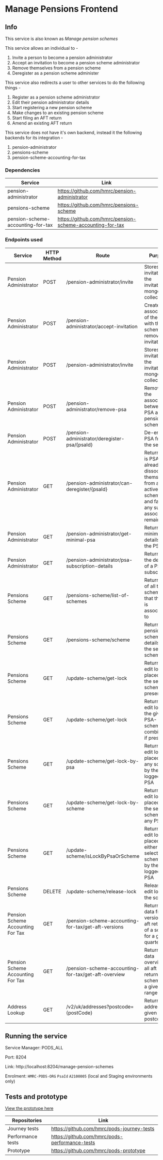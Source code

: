# Manage Pensions Frontend 

## Info
  
This service is also known as *Manage pension schemes*

This service allows an individual to -
1. Invite a person to become a pension administrator
2. Accept an invitation to become a pension scheme administrator
3. Remove themselves from a pension scheme
4. Deregister as a pension scheme administer
 
This service also redirects a user to other services to do the following things -
1. Register as a pension scheme administrator
2. Edit their pension administrator details
3. Start registering a new pension scheme
4. Make changes to an existing pension scheme
5. Start filing an AFT return
6. Amend an existing AFT return

This service does not have it's own backend, instead it the following backends for its integration -
1. pension-administrator
2. pensions-scheme
3. pension-scheme-accounting-for-tax

### Dependencies

|Service                            |Link                                                       |
|-----------------------------------|-----------------------------------------------------------|
|pension-administrator              |https://github.com/hmrc/pension-administrator              |
|pensions-scheme                    |https://github.com/hmrc/pensions-scheme                    |
|pension-scheme-accounting-for-tax  |https://github.com/hmrc/pension-scheme-accounting-for-tax  |

### Endpoints used

|Service        |HTTP Method |Route                                  |Purpose |
|---------------|--- |----------------|----------------------------------|
|Pension Administrator            |POST |/pension-administrator/invite| Stores an invitation in the invitations mongo collection |
|Pension Administrator            |POST |/pension-administrator/accept-invitation| Creates an association of the PSA with the scheme and removes invitation |
|Pension Administrator            |POST |/pension-administrator/invite| Stores an invitation in the invitations mongo collection |
|Pension Administrator            |POST |/pension-administrator/remove-psa| Removes the association between PSA and pension scheme |
|Pension Administrator            |POST |/pension-administrator/deregister-psa/{psaId}| De-enrols a PSA from the service |
|Pension Administrator            |GET |/pension-administrator/can-deregister/{psaId}| Returns true is PSA has already dissociated themselves from all active schemes and false if any such associations remain |
|Pension Administrator            |GET |/pension-administrator/get-minimal-psa| Returns minimal details of the PSA |
|Pension Administrator            |GET |/pension-administrator/psa-subscription-details| Returns all the details of a PSA subscription |
|Pensions Scheme            |GET|/pensions-scheme/list-of-schemes | Returns a list of all the schemes that the PSA is associated to  |
|Pensions Scheme            |GET|/pensions-scheme/scheme | Returns pension scheme details of the selected scheme  |
|Pensions Scheme            |GET|/update-scheme/get-lock | Returns an edit lock placed on the selected scheme, if present  |
|Pensions Scheme            |GET|/update-scheme/get-lock | Returns an edit lock for the given PSA-scheme combination, if present  |
|Pensions Scheme            |GET|/update-scheme/get-lock-by-psa | Returns an edit lock placed on any scheme by the logged in PSA  |
|Pensions Scheme            |GET|/update-scheme/get-lock-by-scheme | Returns an edit lock placed on the selected scheme by any PSA  |
|Pensions Scheme            |GET|/update-scheme/isLockByPsaOrScheme | Returns an edit lock placed either on the selected scheme or by the logged in PSA  |
|Pensions Scheme            |DELETE|/update-scheme/release-lock | Release the edit lock on the scheme  |
|Pension Scheme Accounting For Tax            |GET|/pension-scheme-accounting-for-tax/get-aft-versions | Return the data from all versions of aft returns of a scheme for a given quarter  |
|Pension Scheme Accounting For Tax            |GET|/pension-scheme-accounting-for-tax/get-aft-overview | Return the data overview of all aft returns of a scheme for a given time range  |
|Address Lookup            |GET|/v2/uk/addresses?postcode={postCode} | Returns all addresses at given postcode  |

## Running the service

Service Manager: PODS_ALL

Port: 8204

Link: http://localhost:8204/manage-pension-schemes

Enrolment: `HMRC-PODS-ORG` `PsaId` `A2100005` (local and Staging environments only)

## Tests and prototype

[View the prototype here](https://pods-prototype.herokuapp.com/)

|Repositories           |Link                                                                   |
|-----------------------|-----------------------------------------------------------------------|
|Journey tests          |https://github.com/hmrc/pods-journey-tests                             |
|Performance tests      |https://github.com/hmrc/pods-performance-tests                         |
|Prototype              |https://github.com/hmrc/pods-prototype                                 |
